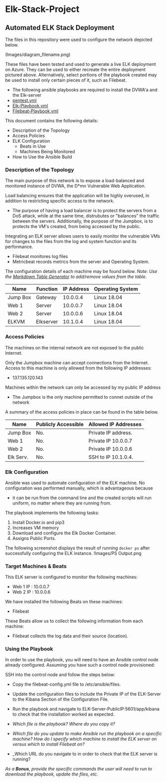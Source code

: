 # Elk-Stack-Project
## Automated ELK Stack Deployment

The files in this repository were used to configure the network depicted below.

(Images/diagram_filename.png)

These files have been tested and used to generate a live ELK deployment on Azure. They can be used to either recreate the entire deployment pictured above. Alternatively, select portions of the playbook created may be used to install only certain pieces of it, such as Filebeat.

  -  The following ansible playbooks are required to install the DVWA'a and the Elk-server
   - [pentest.yml](Playbooks/Pentest-Playbook.yml)
   - [Elk-Playbook.yml](Playbooks/Elk-Playbook.yml)
   - [Filebeat-Playbook.yml](Filebeat-Playbook.yml)

This document contains the following details:
- Description of the Topology
- Access Policies
- ELK Configuration
  - Beats in Use
  - Machines Being Monitored
- How to Use the Ansible Build


### Description of the Topology

The main purpose of this network is to expose a load-balanced and monitored instance of DVWA, the D*mn Vulnerable Web Application.

Load balancing ensures that the application will be highly overused, in addition to restricting specific access to the network.
- The purpose of having a load balancer is to protect the servers from a DoS attack, while at the same time, distrubutes or "balances" the traffic between the servers.  Additionally, the purpose of the Jumpbox, is to protects the VM's created, from being accessed by the public.

Integrating an ELK server allows users to easily monitor the vulnerable VMs for changes to the files from the log and system function and its performance.
- Filebeat monitores log files
- Metricbeat records metrics from the server and Operating System.

The configuration details of each machine may be found below.
_Note: Use the [Markdown Table Generator](http://www.tablesgenerator.com/markdown_tables) to add/remove values from the table_.

| Name     | Function | IP Address | Operating System |
|----------|----------|------------|------------------|
| Jump Box | Gateway  | 10.0.0.4   | Linux 18.04      |
| Web 1    | Server   | 10.0.0.7   | Linux 18.04      |
| Web 2    | Server   | 10.0.0.6   | Linux 18.04      |
| ELKVM    | Elkserver| 10.1.0.4   | Linux 18.04      |                  

### Access Policies

The machines on the internal network are not exposed to the public Internet. 

Only the Jumpbox machine can accept connections from the Internet. Access to this machine is only allowed from the following IP addresses:
- 137.135.120.143

Machines within the network can only be accessed by my public IP address
- The Jumpbox is the only machine permitted to connet outside of the network

A summary of the access policies in place can be found in the table below.

| Name     | Publicly Accessible | Allowed IP Addresses |
|----------|---------------------|----------------------|
| Jump Box | No.                 | Private IP address.  |
| Web 1    | No.                 | Private IP 10.0.0.7  |
| Web 2    | No.                 | Private IP 10.0.0.6  |
| Elk Serv.| No.                 | SSH to IP 10.1.0.4.  |

### Elk Configuration

Ansible was used to automate configuration of the ELK machine. No configuration was performed manually, which is advantageous because
- it can be run from the command line and the created scripts will run uniform, no matter where they are running from.

The playbook implements the following tasks:
1. Install Docker.io and pip3
2. Increases VM memory
3. Download and configure the Elk Docker Container. 
4. Assigns Public Ports. 

The following screenshot displays the result of running `docker ps` after successfully configuring the ELK instance.
!Images/PS Output.png

### Target Machines & Beats
This ELK server is configured to monitor the following machines:
- Web 1 IP : 10.0.0.7
- Web 2 IP : 10.0.0.6

We have installed the following Beats on these machines:
- Filebeat

These Beats allow us to collect the following information from each machine:
- Filebeat collects the log data and their source (location).   

### Using the Playbook
In order to use the playbook, you will need to have an Ansible control node already configured. Assuming you have such a control node provisioned: 

SSH into the control node and follow the steps below:
- Copy the filebeat-config.yml file to /etc/ansible/files.
- Update the configuration files to include the Private IP of the ELK-Server to the Kibana Section of the Configuration File.
- Run the playbook and navigate to ELK-Server-PublicIP:5601/app/kibana to check that the installation worked as expected.


- _Which file is the playbook? Where do you copy it?_
- _Which file do you update to make Ansible run the playbook on a specific machine? How do I specify which machine to install the ELK server on versus which to install Filebeat on?_
- _Which URL do you navigate to in order to check that the ELK server is running?

_As a **Bonus**, provide the specific commands the user will need to run to download the playbook, update the files, etc._

